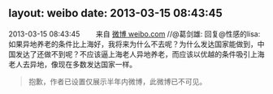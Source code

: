 layout: weibo
date: 2013-03-15 08:43:45
---
<meta name="referrer" content="no-referrer" />

2013-03-15 08:43:45  &nbsp;&nbsp;&nbsp;&nbsp;&nbsp;&nbsp; 来自 <a href="http://weibo.com/" rel="nofollow">微博 weibo.com</a>
//@葛剑雄: 回复@性感的lisa:如果异地养老的条件比上海好，我将来为什么不去呢？为什么发达国家能做到，中国发达了还做不到呢？不应该逼上海老人异地养老，而应该以优越的条件吸引上海老人去异地，像现在多数发达国家一样。
>  抱歉，作者已设置仅展示半年内微博，此微博已不可见。 ​​​
